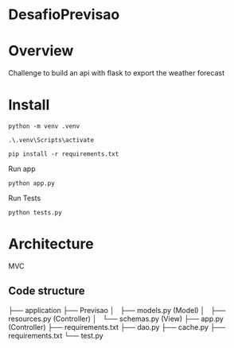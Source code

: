# DesafioPrevisao

# Overview

Challenge to build an api with flask to export the weather forecast

# Install

```
python -m venv .venv
```

```
.\.venv\Scripts\activate
```

```
pip install -r requirements.txt
```

Run app
```
python app.py
```

Run Tests
```
python tests.py
```

# Architecture

MVC

<h2>Code structure</h2>
├── application
├── Previsao
│   ├── models.py (Model)
│   ├── resources.py (Controller)
│   └── schemas.py (View)
├── app.py (Controller)
├── requirements.txt
├── dao.py
├── cache.py
├── requirements.txt
└── test.py

